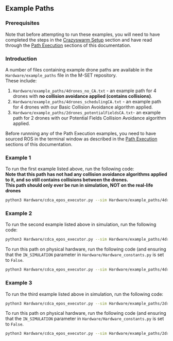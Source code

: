 ## Example Paths

### Prerequisites
Note that before attempting to run these examples, you will need to have completed the steps in the [Crazyswarm Setup](https://github.com/TDI-Lab/M-SET-Documentation/blob/main/Crazyswarm%20Setup.md) section and have read through the [Path Execution](https://github.com/TDI-Lab/M-SET-Documentation/blob/main/Path%20Execution.md) sections of this documentation.

### Introduction
A number of files containing example drone paths are available in the `Hardware/example_paths` file in the M-SET repository.  
These include:
1. `Hardware/example_paths/4drones_no_CA.txt` - an example path for 4 drones with **no collision avoidance applied (contains collisions)**.
2. `Hardware/example_paths/4drones_schedulingCA.txt` - an example path for 4 drones with our Basic Collision Avoidance algorithm applied.
3. `Hardware/example_paths/2drones_potentialFieldsCA.txt`- an example path for 2 drones with our Potential Fields Collision Avoidance algorithm applied.

Before runnning any of the Path Execution examples, you need to have sourced ROS in the terminal window as described in the [Path Execution](https://github.com/TDI-Lab/M-SET-Documentation/blob/main/Path%20Execution.md) sections of this documentation.

### Example 1
To run the first example listed above, run the following code:  
**Note that this path has not had any collision avoidance algorithms applied to it, and so still contains collisions between the drones.**  
**This path should only ever be run in simulation, NOT on the real-life drones**

```bash
python3 Hardware/cdca_epos_executor.py --sim Hardware/example_paths/4drones_no_CA.txt
```

### Example 2
To run the second example listed above in simulation, run the following code:  
```bash
python3 Hardware/cdca_epos_executor.py --sim Hardware/example_paths/4drones_schedulingCA.txt
```
To run this path on physical hardware, run the following code (and ensuring that the `IN_SIMULATION` parameter in `Hardware/Hardware_constants.py` is set to `False`.
```bash
python3 Hardware/cdca_epos_executor.py --sim Hardware/example_paths/4drones_schedulingCA.txt
```

### Example 3
To run the third example listed above in simulation, run the following code:  
```bash
python3 Hardware/cdca_epos_executor.py --sim Hardware/example_paths/2drones_potentialFieldsCA.txt
```
To run this path on physical hardware, run the following code (and ensuring that the `IN_SIMULATION` parameter in `Hardware/Hardware_constants.py` is set to `False`.
```bash
python3 Hardware/cdca_epos_executor.py --sim Hardware/example_paths/2drones_potentialFieldsCA.txt
